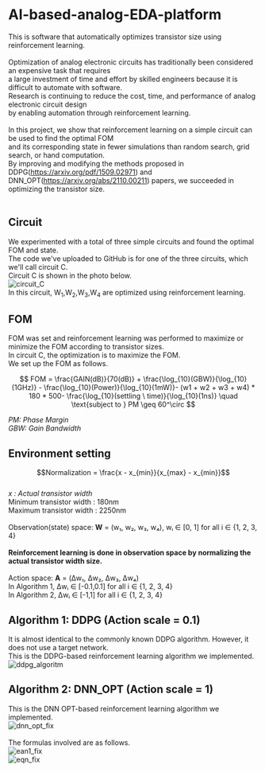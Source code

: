 # AI-based-analog-EDA-platform
 This is software that automatically optimizes transistor size using reinforcement learning. <br/>
 <br/>
 Optimization of analog electronic circuits has traditionally been considered an expensive task that requires <br/>
 a large investment of time and effort by skilled engineers because it is difficult to automate with software.<br/>
 Research is continuing to reduce the cost, time, and performance of analog electronic circuit design <br/>
 by enabling automation through reinforcement learning. <br/>
 <br/>
 In this project, we show that reinforcement learning on a simple circuit can be used to find the optimal FOM <br/>
 and its corresponding state in fewer simulations than random search, grid search, or hand computation.<br/>
 By improving and modifying the methods proposed in DDPG(https://arxiv.org/pdf/1509.02971) and DNN_OPT(https://arxiv.org/abs/2110.00211) papers, we succeeded in optimizing the transistor size. <br/>
 <br/>

## Circuit
 We experimented with a total of three simple circuits and found the optimal FOM and state. <br/>
 The code we've uploaded to GitHub is for one of the three circuits, which we'll call circuit C. <br/>
 Circuit C is shown in the photo below. <br/>
 ![circuit_C](https://github.com/user-attachments/assets/696361a2-0978-416c-8579-64661d5dfd8a) <br/>
 In this circuit, W<sub>1</sub>,W<sub>2</sub>,W<sub>3</sub>,W<sub>4</sub> are optimized using reinforcement learning. <br/>

## FOM
FOM was set and reinforcement learning was performed to maximize or minimize the FOM according to transistor sizes. <br/>
In circuit C, the optimization is to maximize the FOM. <br/>
We set up the FOM as follows. <br/>

$$ FOM = \frac{GAIN(dB)}{70(dB)} + \frac{\log_{10}(GBW)}{\log_{10}(1GHz)} - \frac{\log_{10}(Power)}{\log_{10}(1mW)}- (w1 + w2 + w3 + w4) * 180 * 500- \frac{\log_{10}(settling \ time)}{\log_{10}(1ns)} \quad \text{subject to } PM \geq 60^\circ $$

*PM: Phase Margin* <br/>
*GBW: Gain Bandwidth*

## Environment setting 
$$Normalization = \frac{x - x_{min}}{x_{max} - x_{min}}$$ <br/>
*x : Actual transistor width* <br/>
Minimum transistor width : 180nm <br/>
Maximum transistor width : 2250nm <br/>
<br/>
Observation(state) space: **W** = (w₁, w₂, w₃, w₄), wᵢ ∈ [0, 1] for all i ∈ {1, 2, 3, 4} <br/>
<br/>
**Reinforcement learning is done in observation space by normalizing the actual transistor width size.** <br/>
<br/>
Action space: **A** = (Δw₁, Δw₂, Δw₃, Δw₄) <br/>
In Algorithm 1, Δwᵢ ∈ [-0.1,0.1] for all i ∈ {1, 2, 3, 4} <br/>
In Algorithm 2, Δwᵢ ∈ [-1,1] for all i ∈ {1, 2, 3, 4} <br/>

## Algorithm 1: DDPG (Action scale = 0.1)
 It is almost identical to the commonly known DDPG algorithm. However, it does not use a target network. <br/>
 This is the DDPG-based reinforcement learning algorithm we implemented. <br/>
 ![ddpg_algoritm](https://github.com/user-attachments/assets/e9cf110a-a866-43be-ada2-4d9ba8e21f04)

## Algorithm 2: DNN_OPT (Action scale = 1)
 This is the DNN OPT-based reinforcement learning algorithm we implemented. <br/>
 ![dnn_opt_fix](https://github.com/user-attachments/assets/8d824afb-faf8-47fe-a874-5bc934f7dbb7) <br/>
 <br/>
 The formulas involved are as follows.<br/>
 ![ean1_fix](https://github.com/user-attachments/assets/d4f773bd-6637-4757-a1b9-afb8d61f19da) <br/>
 ![eqn_fix](https://github.com/user-attachments/assets/eacb5a33-8ee7-4fb1-a492-c5e17b043d30)
 
 
